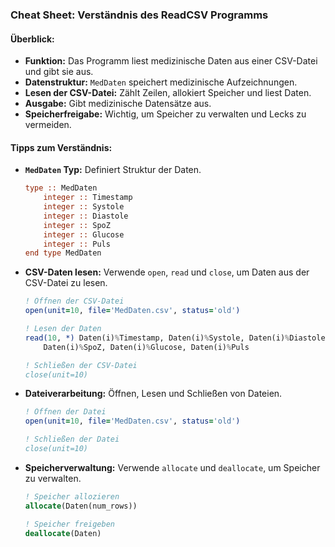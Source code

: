 ### Cheat Sheet: Verständnis des ReadCSV Programms

#### Überblick:
- **Funktion:** Das Programm liest medizinische Daten aus einer CSV-Datei und gibt sie aus.
- **Datenstruktur:** `MedDaten` speichert medizinische Aufzeichnungen.
- **Lesen der CSV-Datei:** Zählt Zeilen, allokiert Speicher und liest Daten.
- **Ausgabe:** Gibt medizinische Datensätze aus.
- **Speicherfreigabe:** Wichtig, um Speicher zu verwalten und Lecks zu vermeiden.

#### Tipps zum Verständnis:
- **`MedDaten` Typ:** Definiert Struktur der Daten.
  ```fortran
  type :: MedDaten
      integer :: Timestamp
      integer :: Systole
      integer :: Diastole
      integer :: SpoZ
      integer :: Glucose
      integer :: Puls
  end type MedDaten
  ```
- **CSV-Daten lesen:** Verwende `open`, `read` und `close`, um Daten aus der CSV-Datei zu lesen.
  ```fortran
  ! Öffnen der CSV-Datei
  open(unit=10, file='MedDaten.csv', status='old')
  
  ! Lesen der Daten
  read(10, *) Daten(i)%Timestamp, Daten(i)%Systole, Daten(i)%Diastole, &
      Daten(i)%SpoZ, Daten(i)%Glucose, Daten(i)%Puls
  
  ! Schließen der CSV-Datei
  close(unit=10)
  ```
- **Dateiverarbeitung:** Öffnen, Lesen und Schließen von Dateien.
  ```fortran
  ! Öffnen der Datei
  open(unit=10, file='MedDaten.csv', status='old')
  
  ! Schließen der Datei
  close(unit=10)
  ```
- **Speicherverwaltung:** Verwende `allocate` und `deallocate`, um Speicher zu verwalten.
  ```fortran
  ! Speicher allozieren
  allocate(Daten(num_rows))
  
  ! Speicher freigeben
  deallocate(Daten)
  ```